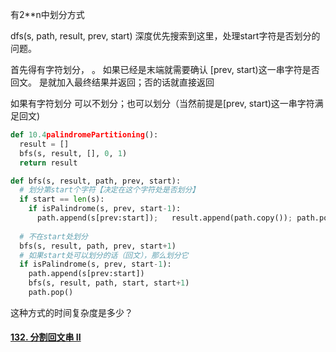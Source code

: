 有2**n中划分方式

dfs(s, path, result, prev, start)
深度优先搜索到这里，处理start字符是否划分的问题。

首先得有字符划分，
。  如果已经是末端就需要确认 [prev, start)这一串字符是否回文。
	 是就加入最终结果并返回；否的话就直接返回

如果有字符划分
	可以不划分；也可以划分（当然前提是[prev, start)这一串字符满足回文)

```python
def 10.4palindromePartitioning():
  result = []
  bfs(s, result, [], 0, 1)
  return result

def bfs(s, result, path, prev, start):
  # 划分第start个字符【决定在这个字符处是否划分】
  if start == len(s):
    if isPalindrome(s, prev, start-1):
      path.append(s[prev:start]);	result.append(path.copy()); path.pop()
  
  # 不在start处划分
  bfs(s, result, path, prev, start+1)
  # 如果start处可以划分的话（回文），那么划分它
  if isPalindrome(s, prev, start-1):
    path.append(s[prev:start])
    bfs(s, result, path, start, start+1)
    path.pop()
```

这种方式的时间复杂度是多少？



#### [132. 分割回文串 II](https://leetcode-cn.com/problems/palindrome-partitioning-ii/)